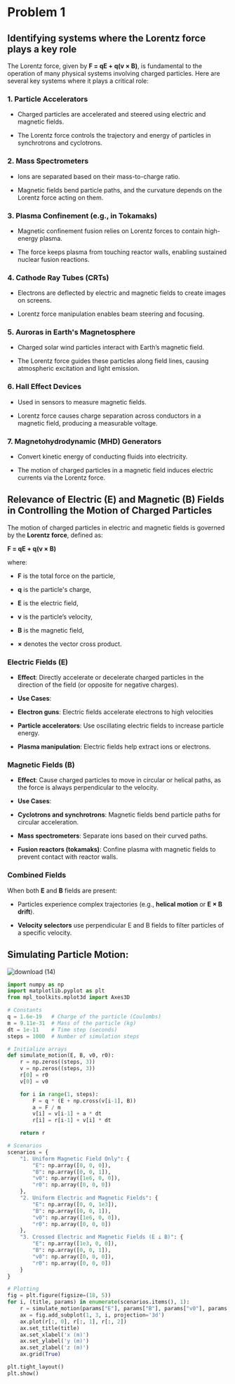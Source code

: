 # Problem 1

## Identifying systems where the Lorentz force plays a key role

The Lorentz force, given by **F = qE + q(v × B)**, is fundamental to the operation of many physical systems involving charged particles. Here are several key systems where it plays a critical role:

### 1. **Particle Accelerators**

- Charged particles are accelerated and steered using electric and magnetic fields.

- The Lorentz force controls the trajectory and energy of particles in synchrotrons and cyclotrons.

### 2. **Mass Spectrometers**

- Ions are separated based on their mass-to-charge ratio.

- Magnetic fields bend particle paths, and the curvature depends on the Lorentz force acting on them.

### 3. **Plasma Confinement (e.g., in Tokamaks)**

- Magnetic confinement fusion relies on Lorentz forces to contain high-energy plasma.

- The force keeps plasma from touching reactor walls, enabling sustained nuclear fusion reactions.

### 4. **Cathode Ray Tubes (CRTs)**

- Electrons are deflected by electric and magnetic fields to create images on screens.

- Lorentz force manipulation enables beam steering and focusing.

### 5. **Auroras in Earth's Magnetosphere**

- Charged solar wind particles interact with Earth’s magnetic field.

- The Lorentz force guides these particles along field lines, causing atmospheric excitation and light emission.

### 6. **Hall Effect Devices**

- Used in sensors to measure magnetic fields.

- Lorentz force causes charge separation across conductors in a magnetic field, producing a measurable voltage.

### 7. **Magnetohydrodynamic (MHD) Generators**

- Convert kinetic energy of conducting fluids into electricity.

- The motion of charged particles in a magnetic field induces electric currents via the Lorentz force.


## Relevance of Electric (**E**) and Magnetic (**B**) Fields in Controlling the Motion of Charged Particles

The motion of charged particles in electric and magnetic fields is governed by the **Lorentz force**, defined as:

**F = qE + q(v × B)**

where:  

- **F** is the total force on the particle,  

- **q** is the particle's charge,  

- **E** is the electric field,  

- **v** is the particle’s velocity, 

- **B** is the magnetic field,  

- **×** denotes the vector cross product.

### Electric Fields (**E**)

- **Effect**: Directly accelerate or decelerate charged particles in the direction of the field (or opposite for negative charges).

- **Use Cases**:

- **Electron guns**: Electric fields accelerate electrons to high velocities

- **Particle accelerators**: Use oscillating electric fields to increase particle energy.

- **Plasma manipulation**: Electric fields help extract ions or electrons.

### Magnetic Fields (**B**)

- **Effect**: Cause charged particles to move in circular or helical paths, as the force is always perpendicular to the velocity.

- **Use Cases**:

- **Cyclotrons and synchrotrons**: Magnetic fields bend particle paths for circular acceleration.

- **Mass spectrometers**: Separate ions based on their curved paths.

- **Fusion reactors (tokamaks)**: Confine plasma with magnetic fields to prevent contact with reactor walls.

### Combined Fields

When both **E** and **B** fields are present:

- Particles experience complex trajectories (e.g., **helical motion** or **E × B drift**).

- **Velocity selectors** use perpendicular E and B fields to filter particles of a specific velocity.

## Simulating Particle Motion:



![download (14)](https://github.com/user-attachments/assets/4fe6d784-dc4a-4b0e-b81e-1efca06e4f8a)



```python
import numpy as np
import matplotlib.pyplot as plt
from mpl_toolkits.mplot3d import Axes3D

# Constants
q = 1.6e-19   # Charge of the particle (Coulombs)
m = 9.11e-31  # Mass of the particle (kg)
dt = 1e-11    # Time step (seconds)
steps = 1000  # Number of simulation steps

# Initialize arrays
def simulate_motion(E, B, v0, r0):
    r = np.zeros((steps, 3))
    v = np.zeros((steps, 3))
    r[0] = r0
    v[0] = v0

    for i in range(1, steps):
        F = q * (E + np.cross(v[i-1], B))
        a = F / m
        v[i] = v[i-1] + a * dt
        r[i] = r[i-1] + v[i] * dt

    return r

# Scenarios
scenarios = {
    "1. Uniform Magnetic Field Only": {
        "E": np.array([0, 0, 0]),
        "B": np.array([0, 0, 1]),
        "v0": np.array([1e6, 0, 0]),
        "r0": np.array([0, 0, 0])
    },
    "2. Uniform Electric and Magnetic Fields": {
        "E": np.array([0, 0, 1e3]),
        "B": np.array([0, 0, 1]),
        "v0": np.array([1e6, 0, 0]),
        "r0": np.array([0, 0, 0])
    },
    "3. Crossed Electric and Magnetic Fields (E ⊥ B)": {
        "E": np.array([1e3, 0, 0]),
        "B": np.array([0, 0, 1]),
        "v0": np.array([0, 0, 0]),
        "r0": np.array([0, 0, 0])
    }
}

# Plotting
fig = plt.figure(figsize=(18, 5))
for i, (title, params) in enumerate(scenarios.items(), 1):
    r = simulate_motion(params["E"], params["B"], params["v0"], params["r0"])
    ax = fig.add_subplot(1, 3, i, projection='3d')
    ax.plot(r[:, 0], r[:, 1], r[:, 2])
    ax.set_title(title)
    ax.set_xlabel('x (m)')
    ax.set_ylabel('y (m)')
    ax.set_zlabel('z (m)')
    ax.grid(True)

plt.tight_layout()
plt.show()
```



